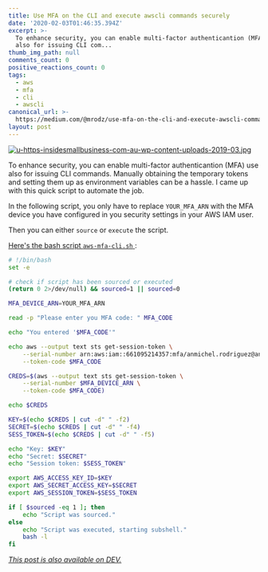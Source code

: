 ```yaml
---
title: Use MFA on the CLI and execute awscli commands securely
date: '2020-02-03T01:46:35.394Z'
excerpt: >-
  To enhance security, you can enable multi-factor authenticantion (MFA) use
  also for issuing CLI com...
thumb_img_path: null
comments_count: 0
positive_reactions_count: 0
tags:
  - aws
  - mfa
  - cli
  - awscli
canonical_url: >-
  https://medium.com/@mrodz/use-mfa-on-the-cli-and-execute-awscli-commands-securely-ef00ecf0e648
layout: post
---
```

[![u-https-insidesmallbusiness-com-au-wp-content-uploads-2019-03.jpg](https://i.postimg.cc/Mpf8NMF0/u-https-insidesmallbusiness-com-au-wp-content-uploads-2019-03.jpg)](https://postimg.cc/PCHc8xhN)

To enhance security, you can enable multi-factor authenticantion (MFA) use also for issuing CLI commands. Manually obtaining the temporary tokens and setting them up as environment variables can be a hassle. I came up with this quick script to automate the job.

In the following script, you only have to replace
`YOUR_MFA_ARN`
 with the MFA device you have configured in you security settings in your AWS IAM user.

Then you can either
`source`
 or
`execute`
 the script.

[Here's the bash script
`aws-mfa-cli.sh`
](https://gist.github.com/siran/0979d1f9aeaa16e7fa7162e16ded6f19):


```bash
# !/bin/bash
set -e

# check if script has been sourced or executed
(return 0 2>/dev/null) && sourced=1 || sourced=0

MFA_DEVICE_ARN=YOUR_MFA_ARN

read -p "Please enter you MFA code: " MFA_CODE

echo "You entered '$MFA_CODE'"

echo aws --output text sts get-session-token \
    --serial-number arn:aws:iam::661095214357:mfa/anmichel.rodriguez@annalect.com \
    --token-code $MFA_CODE

CREDS=$(aws --output text sts get-session-token \
    --serial-number $MFA_DEVICE_ARN \
    --token-code $MFA_CODE)

echo $CREDS

KEY=$(echo $CREDS | cut -d" " -f2)
SECRET=$(echo $CREDS | cut -d" " -f4)
SESS_TOKEN=$(echo $CREDS | cut -d" " -f5)

echo "Key: $KEY"
echo "Secret: $SECRET"
echo "Session token: $SESS_TOKEN"

export AWS_ACCESS_KEY_ID=$KEY
export AWS_SECRET_ACCESS_KEY=$SECRET
export AWS_SESSION_TOKEN=$SESS_TOKEN

if [ $sourced -eq 1 ]; then
    echo "Script was sourced."
else
    echo "Script was executed, starting subshell."
    bash -l
fi
```


*[This post is also available on DEV.](https://dev.to/michrodz/use-mfa-on-the-cli-and-execute-awscli-commands-securely-3i8c)*


<script>
const parent = document.getElementsByTagName('head')[0];
const script = document.createElement('script');
script.type = 'text/javascript';
script.src = 'https://cdnjs.cloudflare.com/ajax/libs/iframe-resizer/4.1.1/iframeResizer.min.js';
script.charset = 'utf-8';
script.onload = function() {
    window.iFrameResize({}, '.liquidTag');
};
parent.appendChild(script);
</script>
